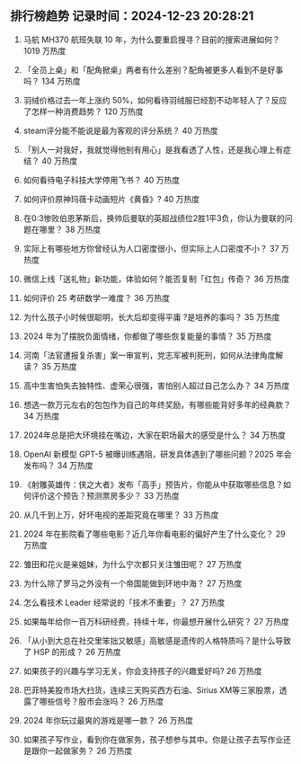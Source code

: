 
## 排行榜趋势 记录时间：2024-12-23 20:28:21
  
  1. 马航 MH370 航班失联 10 年，为什么要重启搜寻？目前的搜索进展如何？ 1019 万热度
    
  2. 「全员上桌」和「配角掀桌」两者有什么差别？配角被更多人看到不是好事吗？ 134 万热度
    
  3. 羽绒价格过去一年上涨约 50%，如何看待羽绒服已经割不动年轻人了？反应了怎样一种消费趋势？ 120 万热度
    
  4. steam评分能不能说是最为客观的评分系统？ 40 万热度
    
  5. 「别人一对我好，我就觉得他别有用心」是我看透了人性，还是我心理上有症结？ 40 万热度
    
  6. 如何看待电子科技大学停用飞书？ 40 万热度
    
  7. 如何评价原神玛薇卡动画短片《黄昏》? 40 万热度
    
  8. 在0:3惨败伯恩茅斯后，换帅后曼联的英超战绩位2胜1平3负，你认为曼联的问题在哪里？ 38 万热度
    
  9. 实际上有哪些地方你曾经认为人口密度很小，但实际上人口密度不小？ 37 万热度
    
  10. 微信上线「送礼物」新功能，体验如何？能否复制「红包」传奇？ 36 万热度
    
  11. 如何评价 25 考研数学一难度？ 36 万热度
    
  12. 为什么孩子小时候很聪明，长大后却变得平庸 ​?是培养的事吗？ 35 万热度
    
  13. 2024 年为了摆脱负面情绪，你都做了哪些恢复能量的事情？ 35 万热度
    
  14. 河南「法官遭报复杀害」案一审宣判，党志军被判死刑，如何从法律角度解读？ 35 万热度
    
  15. 高中生害怕失去独特性、虚荣心很强，害怕别人超过自己怎么办？ 34 万热度
    
  16. 想选一款万元左右的包包作为自己的年终奖励，有哪些能背好多年的经典款？ 34 万热度
    
  17. 2024年总是把大环境挂在嘴边，大家在职场最大的感受是什么？ 34 万热度
    
  18. OpenAI 新模型 GPT-5 被曝训练遇阻，研发具体遇到了哪些问题？2025 年会发布吗？ 34 万热度
    
  19. 《射雕英雄传：侠之大者》发布「高手」预告片，你能从中获取哪些信息？如何评价这个预告？预测票房多少？ 33 万热度
    
  20. 从几千到上万，好坏电视的差距究竟在哪里？ 33 万热度
    
  21. 2024 年在影院看了哪些电影？近几年你看电影的偏好产生了什么变化？ 29 万热度
    
  22. 雏田和花火是亲姐妹，为什么宁次都只关注雏田呢？ 27 万热度
    
  23. 为什么除了罗马之外没有一个帝国能做到环地中海？ 27 万热度
    
  24. 怎么看技术 Leader 经常说的「技术不重要」？ 27 万热度
    
  25. 如果每年给你一百万科研经费，持续十年，你最想开展什么研究？ 27 万热度
    
  26. 「从小到大总在社交里笨拙又敏感」高敏感是遗传的人格特质吗？是什么导致了 HSP 的形成？ 26 万热度
    
  27. 如果孩子的兴趣与学习无关，你会支持孩子的兴趣爱好吗? 26 万热度
    
  28. 巴菲特美股市场大扫货，连续三天购买西方石油、Sirius XM等三家股票，透露了哪些信号？股市会涨吗？ 26 万热度
    
  29. 2024 年你玩过最爽的游戏是哪一款？ 26 万热度
    
  30. 如果孩子写作业，看到你在做家务，孩子想参与其中。你是让孩子去写作业还是跟你一起做家务？ 26 万热度
    